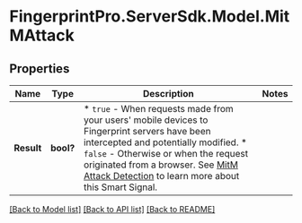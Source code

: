 # FingerprintPro.ServerSdk.Model.MitMAttack
## Properties

Name | Type | Description | Notes
------------ | ------------- | ------------- | -------------
**Result** | **bool?** | * `true` - When requests made from your users' mobile devices to Fingerprint servers have been intercepted and potentially modified.  * `false` - Otherwise or when the request originated from a browser. See [MitM Attack Detection](https://dev.fingerprint.com/docs/smart-signals-reference#mitm-attack-detection) to learn more about this Smart Signal.  | 

[[Back to Model list]](../README.md#documentation-for-models) [[Back to API list]](../README.md#documentation-for-api-endpoints) [[Back to README]](../README.md)

